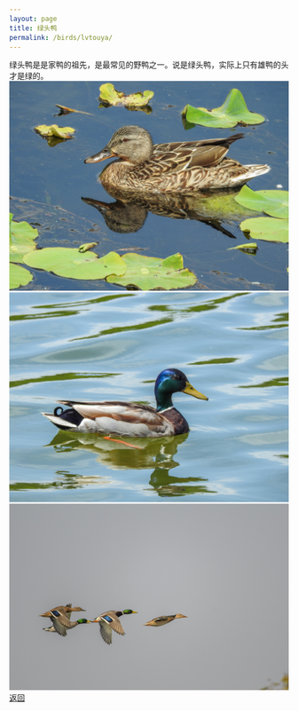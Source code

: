 ```yaml
---
layout: page
title: 绿头鸭
permalink: /birds/lvtouya/
---
```

绿头鸭是是家鸭的祖先，是最常见的野鸭之一。说是绿头鸭，实际上只有雄鸭的头才是绿的。
![](../picture/绿头鸭/DSCN8101.jpg)
![](../picture/绿头鸭/DSCN8131.jpg)
![](../picture/绿头鸭/DSC_1174.jpg)
[返回](../../)
